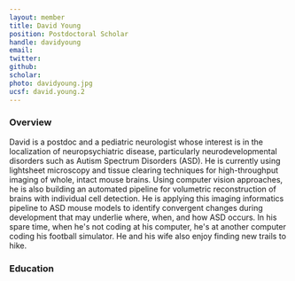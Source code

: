 ```yaml
---
layout: member
title: David Young
position: Postdoctoral Scholar
handle: davidyoung
email: 
twitter:
github:
scholar: 
photo: davidyoung.jpg
ucsf: david.young.2
---
```


### Overview
David is a postdoc and a pediatric neurologist whose interest is in the localization of neuropsychiatric disease, particularly neurodevelopmental disorders such as Autism Spectrum Disorders (ASD). He is currently using lightsheet microscopy and tissue clearing techniques for high-throughput imaging of whole, intact mouse brains. Using computer vision approaches, he is also building an automated pipeline for volumetric reconstruction of brains with individual cell detection. He is applying this imaging informatics pipeline to ASD mouse models to identify convergent changes during development that may underlie where, when, and how ASD occurs. In his spare time, when he's not coding at his computer, he's at another computer coding his football simulator. He and his wife also enjoy finding new trails to hike.


### Education
